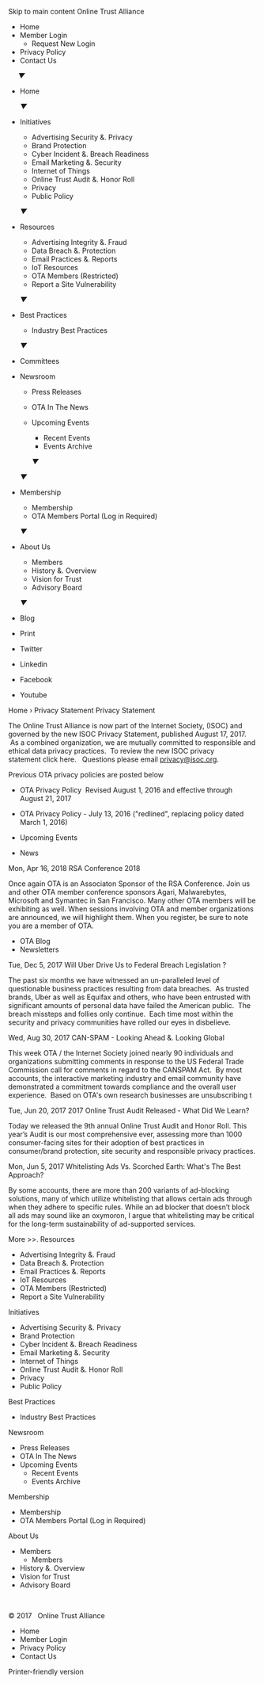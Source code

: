 Skip to main content Online Trust Alliance

*   Home
*   Member Login
    *   Request New Login
*   Privacy Policy
*   Contact Us

     _▼_

*   Home
    
    _▼_
*   Initiatives
    
    *   Advertising Security &. Privacy
    *   Brand Protection
    *   Cyber Incident &. Breach Readiness
    *   Email Marketing &. Security
    *   Internet of Things
    *   Online Trust Audit &. Honor Roll
    *   Privacy
    *   Public Policy
    
    _▼_
*   Resources
    
    *   Advertising Integrity &. Fraud
    *   Data Breach &. Protection
    *   Email Practices &. Reports
    *   IoT Resources
    *   OTA Members (Restricted)
    *   Report a Site Vulnerability
    
    _▼_
*   Best Practices
    
    *   Industry Best Practices
    
    _▼_
*   Committees
*   Newsroom
    
    *   Press Releases
    *   OTA In The News
    *   Upcoming Events
        
        *   Recent Events
        *   Events Archive
        
        _▼_
    
    _▼_
*   Membership
    
    *   Membership
    *   OTA Members Portal (Log in Required)
    
    _▼_
*   About Us
    
    *   Members
    *   History &. Overview
    *   Vision for Trust
    *   Advisory Board
    
    _▼_
*   Blog

*   Print
*   Twitter
*   Linkedin
*   Facebook
*   Youtube

Home › Privacy Statement Privacy Statement

The Online Trust Alliance is now part of the Internet Society, (ISOC) and governed by the new ISOC Privacy Statement, published August 17, 2017.   As a combined organization, we are mutually committed to responsible and ethical data privacy practices.  To review the new ISOC privacy statement click here.   Questions please email privacy@isoc.org.   

Previous OTA privacy policies are posted below

*   OTA Privacy Policy  Revised August 1, 2016 and effective through August 21, 2017
*   OTA Privacy Policy - July 13, 2016 ("redlined", replacing policy dated March 1, 2016)

*   Upcoming Events
*   News

Mon, Apr 16, 2018 RSA Conference 2018

Once again OTA is an Associaton Sponsor of the RSA Conference. Join us and other OTA member conference sponsors Agari, Malwarebytes, Microsoft and Symantec in San Francisco. Many other OTA members will be exhibiting as well. When sessions involving OTA and member organizations are announced, we will highlight them. When you register, be sure to note you are a member of OTA. 

*   OTA Blog
*   Newsletters

Tue, Dec 5, 2017 Will Uber Drive Us to Federal Breach Legislation ?

The past six months we have witnessed an un-paralleled level of questionable business practices resulting from data breaches.  As trusted brands, Uber as well as Equifax and others, who have been entrusted with significant amounts of personal data have failed the American public.  The breach missteps and follies only continue.  Each time most within the security and privacy communities have rolled our eyes in disbelieve.

Wed, Aug 30, 2017 CAN-SPAM - Looking Ahead &. Looking Global

This week OTA / the Internet Society joined nearly 90 individuals and organizations submitting comments in response to the US Federal Trade Commission call for comments in regard to the CANSPAM Act.  By most accounts, the interactive marketing industry and email community have demonstrated a commitment towards compliance and the overall user experience.  Based on OTA's own research businesses are unsubscribing t

Tue, Jun 20, 2017 2017 Online Trust Audit Released - What Did We Learn?

Today we released the 9th annual Online Trust Audit and Honor Roll. This year’s Audit is our most comprehensive ever, assessing more than 1000 consumer-facing sites for their adoption of best practices in consumer/brand protection, site security and responsible privacy practices.

Mon, Jun 5, 2017 Whitelisting Ads Vs. Scorched Earth: What's The Best Approach?

By some accounts, there are more than 200 variants of ad-blocking solutions, many of which utilize whitelisting that allows certain ads through when they adhere to specific rules. While an ad blocker that doesn’t block all ads may sound like an oxymoron, I argue that whitelisting may be critical for the long-term sustainability of ad-supported services.

More >>. Resources

*   Advertising Integrity &. Fraud
*   Data Breach &. Protection
*   Email Practices &. Reports
*   IoT Resources
*   OTA Members (Restricted)
*   Report a Site Vulnerability

Initiatives

*   Advertising Security &. Privacy
*   Brand Protection
*   Cyber Incident &. Breach Readiness
*   Email Marketing &. Security
*   Internet of Things
*   Online Trust Audit &. Honor Roll
*   Privacy
*   Public Policy

Best Practices

*   Industry Best Practices

Newsroom

*   Press Releases
*   OTA In The News
*   Upcoming Events
    *   Recent Events
    *   Events Archive

Membership

*   Membership
*   OTA Members Portal (Log in Required)

About Us

*   Members
    *   Members
*   History &. Overview
*   Vision for Trust
*   Advisory Board

 

© 2017   Online Trust Alliance

*   Home
*   Member Login
*   Privacy Policy
*   Contact Us

Printer-friendly version